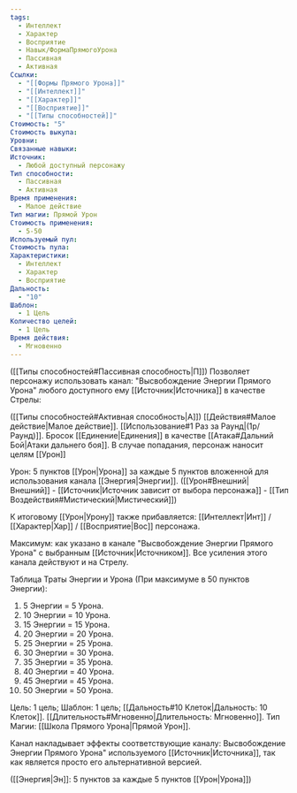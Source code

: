 ```yaml
---
tags:
  - Интеллект
  - Характер
  - Восприятие
  - Навык/ФормаПрямогоУрона
  - Пассивная
  - Активная
Ссылки:
  - "[[Формы Прямого Урона]]"
  - "[[Интеллект]]"
  - "[[Характер]]"
  - "[[Восприятие]]"
  - "[[Типы способностей]]"
Стоимость: "5"
Стоимость выкупа: 
Уровни: 
Связанные навыки: 
Источник:
  - Любой доступный персонажу
Тип способности:
  - Пассивная
  - Активная
Время применения:
  - Малое действие
Тип магии: Прямой Урон
Стоимость применения:
  - 5-50
Используемый пул: 
Стоимость пула: 
Характеристики:
  - Интеллект
  - Характер
  - Восприятие
Дальность:
  - "10"
Шаблон:
  - 1 Цель
Количество целей:
  - 1 Цель
Время действия:
  - Мгновенно
---
```

([[Типы способностей#Пассивная способность|П]]) Позволяет персонажу использовать канал: "Высвобождение Энергии Прямого Урона" любого доступного ему [[Источник|Источника]] в качестве Стрелы:

([[Типы способностей#Активная способность|А]]) [[Действия#Малое действие|Малое действие]]. [[Использование#1 Раз за Раунд|(1р/Раунд)]]. Бросок [[Единение|Единения]] в качестве [[Атака#Дальний Бой|Атаки дальнего боя]]. В случае попадания, персонаж наносит целям [[Урон]]

Урон: 5 пунктов [[Урон|Урона]] за каждые 5 пунктов вложенной для использования канала [[Энергия|Энергии]]. ([[Урон#Внешний|Внешний]] - [[Источник|Источник зависит от выбора персонажа]] - [[Тип Воздействия#Мистический|Мистический]])

К итоговому [[Урон|Урону]] также прибавляется: [[Интеллект|Инт]] / [[Характер|Хар]] / [[Восприятие|Вос]] персонажа.

Максимум: как указано в канале "Высвобождение Энергии Прямого Урона" с выбранным [[Источник|Источником]]. Все усиления этого канала действуют и на Стрелу. 

Таблица Траты Энергии и Урона
(При максимуме в 50 пунктов Энергии):

1. 5 Энергии = 5 Урона.
2. 10 Энергии = 10 Урона.
3. 15 Энергии = 15 Урона. 
4. 20 Энергии = 20 Урона.
5. 25 Энергии = 25 Урона.
6. 30 Энергии = 30 Урона.
7. 35 Энергии = 35 Урона.
8. 40 Энергии = 40 Урона.
9. 45 Энергии = 45 Урона.
10. 50 Энергии = 50 Урона. 

Цель: 1 цель; Шаблон: 1 цель; [[Дальность#10 Клеток|Дальность: 10 Клеток]]. [[Длительность#Мгновенно|Длительность: Мгновенно]]. Тип Магии: [[Школа Прямого Урона|Прямой Урон]].

Канал накладывает эффекты соответствующие каналу: Высвобождение Энергии Прямого Урона" используемого [[Источник|Источника]], так как является просто его альтернативной версией.

([[Энергия|Эн]]: 5 пунктов за каждые 5 пунктов [[Урон|Урона]])







